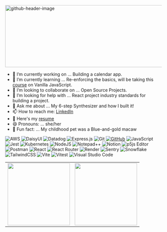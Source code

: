 <img width="880" height="200" alt="github-header-image" src="https://github.com/user-attachments/assets/f8d62c8e-fc1a-4624-8602-52873778945a" />

- 🔭 I’m currently working on ... Building a calendar app.
- 🌱 I’m currently learning ... Re-enforcing the basics, will be taking this [course](https://javascript30.com/) on Vanilla JavaScript.
- 👯 I’m looking to collaborate on ... Open Source Projects.
- 🤔 I’m looking for help with ... React project industry standards for building a project. 
- 💬 Ask me about ... My 6-step Synthesizer and how I built it! 
- 📫 How to reach me: [LinkedIn](https://www.linkedin.com/in/leah-p-tech/)
- 📄 Here's my [resume](https://leah123-d.github.io/resume/)
- 😄 Pronouns: ... she/her
-  🦜 Fun fact: ... My childhood pet was a Blue-and-gold macaw

![AWS](https://img.shields.io/badge/AWS-%23FF9900.svg?style=for-the-badge&logo=amazon-aws&logoColor=white)
![DaisyUI](https://img.shields.io/badge/daisyui-5A0EF8?style=for-the-badge&logo=daisyui&logoColor=white)
![Datadog](https://img.shields.io/badge/datadog-%23632CA6.svg?style=for-the-badge&logo=datadog&logoColor=white)
![Express.js](https://img.shields.io/badge/express.js-%23404d59.svg?style=for-the-badge&logo=express&logoColor=%2361DAFB)
![Git](https://img.shields.io/badge/git-%23F05033.svg?style=for-the-badge&logo=git&logoColor=white)
<a href="https://github.com/Leah123-d">![GitHub](https://img.shields.io/badge/github-%23121011.svg?style=for-the-badge&logo=github&logoColor=white)</a>
![JavaScript](https://img.shields.io/badge/javascript-%23323330.svg?style=for-the-badge&logo=javascript&logoColor=%23F7DF1E)
![Jest](https://img.shields.io/badge/-jest-%23C21325?style=for-the-badge&logo=jest&logoColor=white)
![Kubernetes](https://img.shields.io/badge/kubernetes-%23326ce5.svg?style=for-the-badge&logo=kubernetes&logoColor=white)
![NodeJS](https://img.shields.io/badge/node.js-6DA55F?style=for-the-badge&logo=node.js&logoColor=white)
![Notepad++](https://img.shields.io/badge/Notepad++-90E59A.svg?style=for-the-badge&logo=notepad%2b%2b&logoColor=black)
![Notion](https://img.shields.io/badge/Notion-%23000000.svg?style=for-the-badge&logo=notion&logoColor=white)
![p5js Editor](https://img.shields.io/badge/p5.js-ED225D?style=for-the-badge&logo=p5.js&logoColor=FFFFFF)
![Postman](https://img.shields.io/badge/Postman-FF6C37?style=for-the-badge&logo=postman&logoColor=white)
![React](https://img.shields.io/badge/react-%2320232a.svg?style=for-the-badge&logo=react&logoColor=%2361DAFB)
![React Router](https://img.shields.io/badge/React_Router-CA4245?style=for-the-badge&logo=react-router&logoColor=white)
![Render](https://img.shields.io/badge/Render-%46E3B7.svg?style=for-the-badge&logo=render&logoColor=white)
![Sentry](https://img.shields.io/badge/sentry-%23362D59.svg?style=for-the-badge&logo=sentry&logoColor=white)
![Snowflake](https://img.shields.io/badge/snowflake-%2329B5E8.svg?style=for-the-badge&logo=snowflake&logoColor=white)
![TailwindCSS](https://img.shields.io/badge/tailwindcss-%2338B2AC.svg?style=for-the-badge&logo=tailwind-css&logoColor=white)
![Vite](https://img.shields.io/badge/vite-%23646CFF.svg?style=for-the-badge&logo=vite&logoColor=white)
![Vitest](https://img.shields.io/badge/-Vitest-252529?style=for-the-badge&logo=vitest&logoColor=FCC72B)
![Visual Studio Code](https://img.shields.io/badge/Visual%20Studio%20Code-0078d7.svg?style=for-the-badge&logo=visual-studio-code&logoColor=white)

<table>
  
  <tr>
    <td>
      <a href="https://github.com/anuraghazra/github-readme-stats">
        <img height="200" src="https://github-readme-stats.vercel.app/api?username=Leah123-d&show_icons=true&theme=buefy&rank_icon=github" />
      </a>
    </td>
    <td>
      <a href="https://github.com/anuraghazra/convoychat">
        <img height="200" src="https://github-readme-stats.vercel.app/api/top-langs?username=Leah123-d&layout=compact&langs_count=8&card_width=320" />
      </a>
    </td>
  </tr>
</table>
